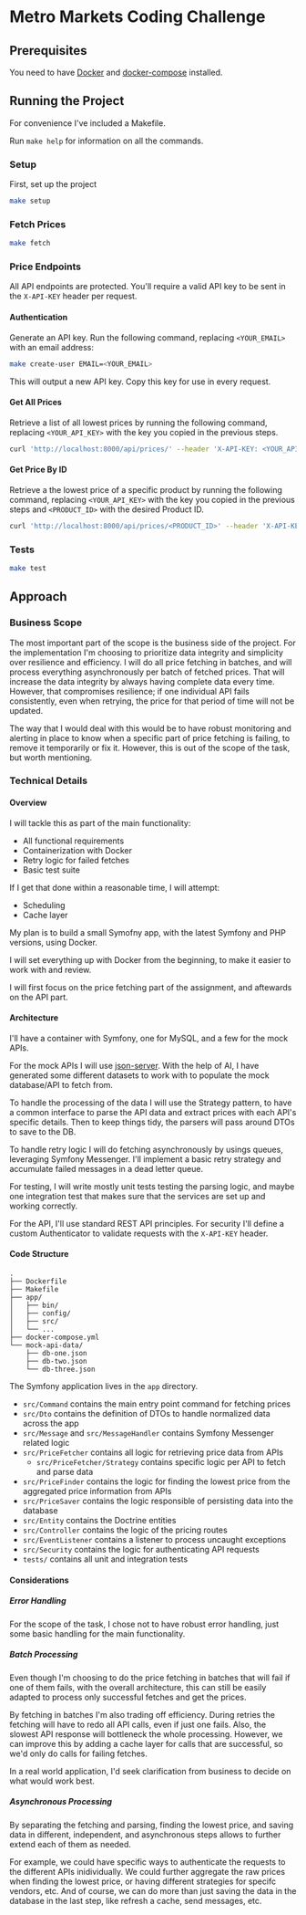 # Metro Markets Coding Challenge

## Prerequisites

You need to have [Docker](https://www.docker.com/) and [docker-compose](https://docs.docker.com/compose/) installed.

## Running the Project

For convenience I've included a Makefile.

Run `make help` for information on all the commands.

### Setup

First, set up the project

```bash
make setup
```

### Fetch Prices

```bash
make fetch
```

### Price Endpoints

All API endpoints are protected. You'll require a valid API key to be sent in the `X-API-KEY` header per request.

#### Authentication

Generate an API key. Run the following command, replacing `<YOUR_EMAIL>` with an email address:

```bash
make create-user EMAIL=<YOUR_EMAIL>
```

This will output a new API key. Copy this key for use in every request.

#### Get All Prices

Retrieve a list of all lowest prices by running the following command, replacing `<YOUR_API_KEY>` with the key you copied in the previous steps.

```bash
curl 'http://localhost:8000/api/prices/' --header 'X-API-KEY: <YOUR_API_KEY>'
```

#### Get Price By ID

Retrieve a the lowest price of a specific product by running the following command, replacing `<YOUR_API_KEY>` with the key you copied in the previous steps and `<PRODUCT_ID>` with the desired Product ID.

```bash
curl 'http://localhost:8000/api/prices/<PRODUCT_ID>' --header 'X-API-KEY: <YOUR_API_KEY>'
```

### Tests

```bash
make test
```

## Approach

### Business Scope

The most important part of the scope is the business side of the project. For the implementation I'm choosing to prioritize data integrity and simplicity over resilience and efficiency. I will do all price fetching in batches, and will process everything asynchronously per batch of fetched prices. That will increase the data integrity by always having complete data every time. However, that compromises resilience; if one individual API fails consistently, even when retrying, the price for that period of time will not be updated.

The way that I would deal with this would be to have robust monitoring and alerting in place to know when a specific part of price fetching is failing, to remove it temporarily or fix it. However, this is out of the scope of the task, but worth mentioning.

### Technical Details

#### Overview

I will tackle this as part of the main functionality:

- All functional requirements
- Containerization with Docker
- Retry logic for failed fetches
- Basic test suite

If I get that done within a reasonable time, I will attempt:

- Scheduling
- Cache layer

My plan is to build a small Symofny app, with the latest Symfony and PHP versions,
using Docker.

I will set everything up with Docker from the beginning, to make it easier to work with and review.

I will first focus on the price fetching part of the assignment, and aftewards on the API part.

#### Architecture

I'll have a container with Symfony, one for MySQL, and a few for the mock APIs.

For the mock APIs I will use [json-server](https://github.com/typicode/json-server). With the help of AI, I have generated some different datasets to work with to populate the mock database/API to fetch from.

To handle the processing of the data I will use the Strategy pattern, to have a common interface to parse the API data and extract prices with each API's specific details. Then to keep things tidy, the parsers will pass around DTOs to save to the DB.

To handle retry logic I will do fetching asynchronously by usings queues, leveraging Symfony Messenger. I'll implement a basic retry strategy and accumulate failed messages in a dead letter queue.

For testing, I will write mostly unit tests testing the parsing logic, and maybe one integration test that makes sure that the services are set up and working correctly.

For the API, I'll use standard REST API principles. For security I'll define a custom Authenticator to validate requests with the `X-API-KEY` header.

#### Code Structure

```
.
├── Dockerfile
├── Makefile
├── app/
│   ├── bin/
│   ├── config/
│   ├── src/
│   └── ...
├── docker-compose.yml
└── mock-api-data/
    ├── db-one.json
    ├── db-two.json
    └── db-three.json
```

The Symfony application lives in the `app` directory.

- `src/Command` contains the main entry point command for fetching prices
- `src/Dto` contains the definition of DTOs to handle normalized data across the app
- `src/Message` and `src/MessageHandler` contains Symfony Messenger related logic
- `src/PriceFetcher` contains all logic for retrieving price data from APIs
  - `src/PriceFetcher/Strategy` contains specific logic per API to fetch and parse data
- `src/PriceFinder` contains the logic for finding the lowest price from the aggregated price information from APIs
- `src/PriceSaver` contains the logic responsible of persisting data into the database
- `src/Entity` contains the Doctrine entities
- `src/Controller` contains the logic of the pricing routes
- `src/EventListener` contains a listener to process uncaught exceptions
- `src/Security` contains the logic for authenticating API requests
- `tests/` contains all unit and integration tests

#### Considerations

##### Error Handling

For the scope of the task, I chose not to have robust error handling, just some basic handling for the main functionality.

##### Batch Processing

Even though I'm choosing to do the price fetching in batches that will fail if one of them fails, with the overall architecture, this can still be easily adapted to process only successful fetches and get the prices.

By fetching in batches I'm also trading off efficiency. During retries the fetching will have to redo all API calls, even if just one fails. Also, the slowest API response will bottleneck the whole processing. However, we can improve this by adding a cache layer for calls that are successful, so we'd only do calls for failing fetches.

In a real world application, I'd seek clarification from business to decide on what would work best.

##### Asynchronous Processing

By separating the fetching and parsing, finding the lowest price, and saving data in different, independent, and asynchronous steps allows to further extend each of them as needed. 

For example, we could have specific ways to authenticate the requests to the different APIs inidividually. We could further aggregate the raw prices when finding the lowest price, or having different strategies for specifc vendors, etc. And of course, we can do more than just saving the data in the database in the last step, like refresh a cache, send messages, etc.
